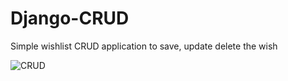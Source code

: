 # Django-CRUD
Simple wishlist CRUD application to save, update delete the wish



![CRUD](https://github.com/chavarera/Django-CRUD/blob/master/img/FirstApp.gif)

